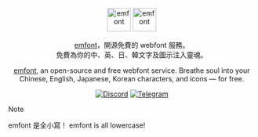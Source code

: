 <div align=center>

<img src=https://github.com/emfont/emfont/raw/refs/heads/main/src/public/static/img/logo/emfont-logo-light.svg#gh-dark-mode-only height=48px alt=emfont>
<img src=https://github.com/emfont/emfont/raw/refs/heads/main/src/public/static/img/logo/emfont-logo-dark.svg#gh-light-mode-only height=48px alt=emfont>

[emfont](https://font.emtech.cc)，開源免費的 webfont 服務。  
免費為你的中、英、日、韓文字及圖示注入靈魂。

[emfont](https://font.emtech.cc), an open-source and free webfont service.
Breathe soul into your Chinese, English, Japanese, Korean characters, and icons — for free.

[![Discord](https://img.shields.io/badge/-Discord-7289DA?style=flat-square&logo=Discord&logoColor=white)](https://dc.elvismao.com) [![Telegram](https://img.shields.io/badge/-Telegram-169BD7?style=flat-square&logo=Telegram&logoColor=white)](https://t.me/emfont)

</div>


> [!NOTE]  
> emfont 是全小寫！
> emfont is all lowercase!
